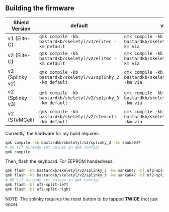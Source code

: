 ## Building the firmware

| Shield Version  | default                                                         | via                                                         |
| --------------- | --------------------------------------------------------------- | ----------------------------------------------------------- |
| v1 (Elite-C)    | `qmk compile -kb bastardkb/skeletyl/v1/elitec -km default`      | `qmk compile -kb bastardkb/skeletyl/v1/elitec -km via`      |
| v2 (Elite-C)    | `qmk compile -kb bastardkb/skeletyl/v2/elitec -km default`      | `qmk compile -kb bastardkb/skeletyl/v2/elitec -km via`      |
| v2 (Splinky v2) | `qmk compile -kb bastardkb/skeletyl/v2/splinky_2 -km default`   | `qmk compile -kb bastardkb/skeletyl/v2/splinky_2 -km via`   |
| v2 (Splinky v3) | `qmk compile -kb bastardkb/skeletyl/v2/splinky_3 -km default`   | `qmk compile -kb bastardkb/skeletyl/v2/splinky_3 -km via`   |
| v2 (STeMCell)   | `qmk compile -kb bastardkb/skeletyl/v2/stemcell -km default`    | `qmk compile -kb bastardkb/skeletyl/v2/stemcell -km via`    |

Currently, the hardware for my build requires:
```zsh
qmk compile -kb bastardkb/skeletyl/v2/splinky_3 -km sanka047
# OR (if already set values in qmk config)
qmk compile
```

Then, flash the keyboard. For EEPROM handedness:
```zsh
qmk flash -kb bastardkb/skeletyl/v2/splinky_3 -km sanka047 -bl uf2-split-left
qmk flash -kb bastardkb/skeletyl/v2/splinky_3 -km sanka047 -bl uf2-split-right
# OR (if already set values in qmk config)
qmk flash -bl uf2-split-left
qmk flash -bl uf2-split-right
```
NOTE: The splinky requires the reset button to be tapped **TWICE** (not just once).
